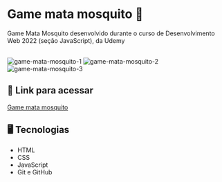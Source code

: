 # Game mata mosquito 🦟
Game Mata Mosquito desenvolvido durante o curso de Desenvolvimento Web 2022 (seção JavaScript), da Udemy
<br><br>

![game-mata-mosquito-1](https://user-images.githubusercontent.com/89364741/190914244-7a4bd4b4-3611-47aa-90c1-7928cf13bbda.png)
![game-mata-mosquito-2](https://user-images.githubusercontent.com/89364741/190914249-73bb5591-b939-4ccc-815f-4e5cd9313a3c.png)
![game-mata-mosquito-3](https://user-images.githubusercontent.com/89364741/190914253-c4cac390-dc8a-4981-9e66-ab122a8cb790.png)

## 🔗 Link para acessar

<a href="https://enzozsantana.github.io/game-mata-mosquito/" target="_blank">Game mata mosquito</a>

## 🖥 Tecnologias 

- HTML
- CSS
- JavaScript
- Git e GitHub

